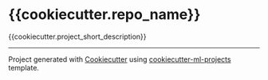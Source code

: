 # {{cookiecutter.repo_name}}

{{cookiecutter.project_short_description}}


---

Project generated with [Cookiecutter](https://github.com/cookiecutter/cookiecutter) using [cookiecutter-ml-projects](https://github.com/ThomPijnenburg/cookiecutter-ml-projects) template.
